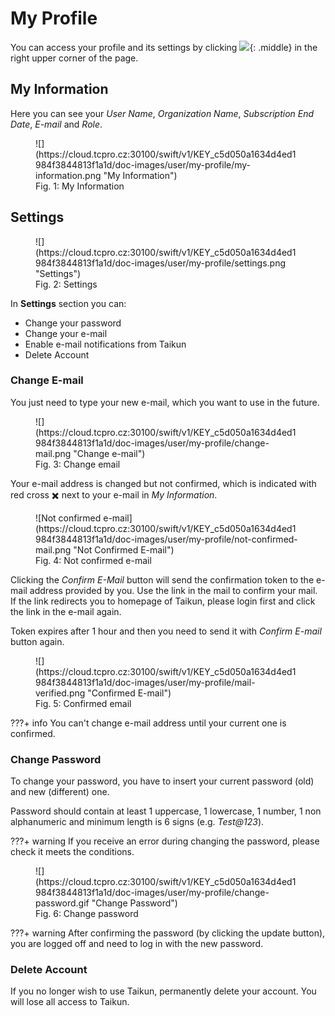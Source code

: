 # **My Profile**

You can access your profile and its settings by clicking ![](https://cloud.tcpro.cz:30100/swift/v1/KEY_c5d050a1634d4ed1984f3844813f1a1d/doc-images/user/my-profile/my-profile.png){: .middle} in the right upper corner of the page.

## **My Information**

Here you can see your *User Name*, *Organization Name*, *Subscription End Date*, *E-mail* and *Role*.

<figure markdown>
  ![](https://cloud.tcpro.cz:30100/swift/v1/KEY_c5d050a1634d4ed1984f3844813f1a1d/doc-images/user/my-profile/my-information.png "My Information")
  <figcaption>Fig. 1: My Information</figcaption>
</figure>

## **Settings**

<figure markdown>
  ![](https://cloud.tcpro.cz:30100/swift/v1/KEY_c5d050a1634d4ed1984f3844813f1a1d/doc-images/user/my-profile/settings.png "Settings")
  <figcaption>Fig. 2: Settings</figcaption>
</figure>

In **Settings** section you can:

* Change your password
* Change your e-mail
* Enable e-mail notifications from Taikun
* Delete Account

### **Change E-mail**

You just need to type your new e-mail, which you want to use in the future.

<figure markdown>
  ![](https://cloud.tcpro.cz:30100/swift/v1/KEY_c5d050a1634d4ed1984f3844813f1a1d/doc-images/user/my-profile/change-mail.png "Change e-mail")
  <figcaption>Fig. 3: Change email</figcaption>
</figure>

Your e-mail address is changed but not confirmed, which is indicated with red cross :heavy_multiplication_x: next to your e-mail in *My Information*.

<figure markdown>
  ![Not confirmed e-mail](https://cloud.tcpro.cz:30100/swift/v1/KEY_c5d050a1634d4ed1984f3844813f1a1d/doc-images/user/my-profile/not-confirmed-mail.png "Not Confirmed E-mail")
  <figcaption>Fig. 4: Not confirmed e-mail</figcaption>
</figure>

Clicking the *Confirm E-Mail* button will send the confirmation token to the e-mail address provided by you. Use the link in the mail to confirm your mail. If the link redirects you to homepage of Taikun, please login first and click the link in the e-mail again.

Token expires after 1 hour and then you need to send it with *Confirm E-mail* button again.

<figure markdown>
  ![](https://cloud.tcpro.cz:30100/swift/v1/KEY_c5d050a1634d4ed1984f3844813f1a1d/doc-images/user/my-profile/mail-verified.png "Confirmed E-mail")
  <figcaption>Fig. 5: Confirmed email</figcaption>
</figure>

???+ info
	You can't change e-mail address until your current one is confirmed.

### **Change Password**

To change your password, you have to insert your current password (old) and new (different) one.

Password should contain at least 1 uppercase, 1 lowercase, 1 number, 1 non alphanumeric and minimum length is 6 signs (e.g. _Test@123_).

???+ warning
	If you receive an error during changing the password, please check it meets the conditions.

<figure markdown>
  ![](https://cloud.tcpro.cz:30100/swift/v1/KEY_c5d050a1634d4ed1984f3844813f1a1d/doc-images/user/my-profile/change-password.gif "Change Password")
  <figcaption>Fig. 6: Change password</figcaption>
</figure>

???+ warning
	After confirming the password (by clicking the update button), you are logged off and need to log in with the new password.

### **Delete Account**

If you no longer wish to use Taikun, permanently delete your account. You will lose all access to Taikun.

